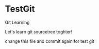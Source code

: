 # TestGit
Git Learning

Let's learn git sourcetree toghter!

change this file and commit again!for test git
